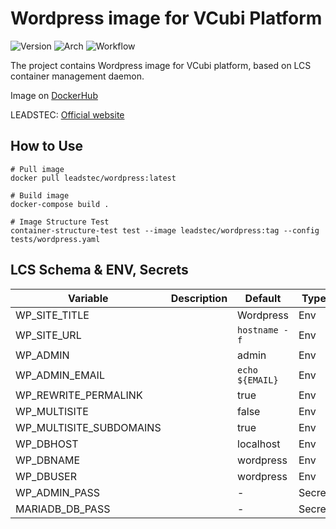 # Wordpress image for VCubi Platform

![Version](https://img.shields.io/badge/Wordpress-5.6-blue)
![Arch](https://img.shields.io/badge/Arch-amd64,_arm64-brightgreen)
![Workflow](https://github.com/leadstec/docker-wordpress/workflows/ci/badge.svg)

The project contains Wordpress image for VCubi platform, based on LCS container management daemon.

Image on [DockerHub](https://hub.docker.com/r/leadstec/wordpress)

LEADSTEC: [Official website](https://www.leadstec.com)

## How to Use
    # Pull image
    docker pull leadstec/wordpress:latest

    # Build image
    docker-compose build .

    # Image Structure Test
    container-structure-test test --image leadstec/wordpress:tag --config tests/wordpress.yaml

## LCS Schema & ENV, Secrets

| Variable              | Description               | Default | Type |
|-----------------------|---------------------------|---------|------|
| WP_SITE_TITLE         |                           | Wordpress | Env |
| WP_SITE_URL | | `hostname -f` | Env |
| WP_ADMIN | | admin | Env |
| WP_ADMIN_EMAIL | | `echo ${EMAIL}` | Env |
| WP_REWRITE_PERMALINK | | true | Env |
| WP_MULTISITE | | false | Env |
| WP_MULTISITE_SUBDOMAINS | | true | Env |
| WP_DBHOST | | localhost | Env |
| WP_DBNAME | | wordpress | Env |
| WP_DBUSER | | wordpress | Env |
| WP_ADMIN_PASS | | - | Secret |
| MARIADB_DB_PASS | | - | Secret |


